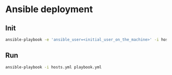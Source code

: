 # Ansible deployment

## Init

```sh
ansible-playbook -e 'ansible_user=<initial_user_on_the_machine>' -i hosts.yml init.yml
```

## Run

```sh
ansible-playbook -i hosts.yml playbook.yml
```
